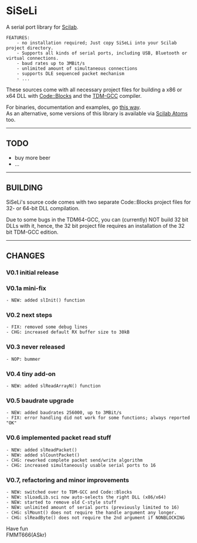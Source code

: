 
SiSeLi
======

A serial port library for [Scilab][1].

    FEATURES:
        - no installation required; Just copy SiSeLi into your Scilab project directory.
        - Supports all kinds of serial ports, including USB, Bluetooth or virtual connections.      
        - baud rates up to 3MBit/s
        - unlimited amount of simultaneous connections
        - supports DLE sequenced packet mechanism
        - ...


These sources come with all necessary project files for building a
x86 or x64 DLL with [Code::Blocks][4] and the [TDM-GCC][5] compiler.


For binaries, documentation and examples, go [this way][2].  
As an alternative, some versions of this library is available
via [Scilab Atoms][3] too.


----------------------------------------------------------------------------------
## TODO
  - buy more beer
  - ...


----------------------------------------------------------------------------------
## BUILDING

SiSeLi's source code comes with two separate Code::Blocks project files for
32- or 64-bit DLL compilation.

Due to some bugs in the TDM64-GCC, you can (currently) NOT build 32 bit DLLs
with it, hence, the 32 bit project file requires an installation of the
32 bit TDM-GCC edition.


----------------------------------------------------------------------------------
## CHANGES

### V0.1 initial release
    
### V0.1a mini-fix
    - NEW: added slInit() function
    
### V0.2 next steps
    - FIX: removed some debug lines
    - CHG: increased default RX buffer size to 30kB

### V0.3 never released
    - NOP: bummer
    
### V0.4 tiny add-on
    - NEW: added slReadArrayN() function

### V0.5 baudrate upgrade
    - NEW: added baudrates 256000, up to 3MBit/s
    - FIX: error handling did not work for some functions; always reported "OK"

### V0.6 implemented packet read stuff
    - NEW: added slReadPacket()
    - NEW: added slCountPacket()
    - CHG: reworked complete packet send/write algorithm
    - CHG: increased simultaneously usable serial ports to 16

### V0.7, refactoring and minor improvements
    - NEW: switched over to TDM-GCC and Code::Blocks
    - NEW: slLoadLib.sci now auto-selects the right DLL (x86/x64)
    - NEW: started to remove old C-style stuff
    - NEW: unlimited amount of serial ports (previously limited to 16)
    - CHG: slMount() does not require the handle argument any longer.
    - CHG: slReadByte() does not require the 2nd argument if NONBLOCKING


Have fun  
FMMT666(ASkr)


[1]: http://www.scilab.org
[2]: http://www.askrprojects.net/software/siseli/index.html
[3]: http://atoms.scilab.org/toolboxes/siseli
[4]: http://www.codeblocks.org/
[5]: http://tdm-gcc.tdragon.net/

